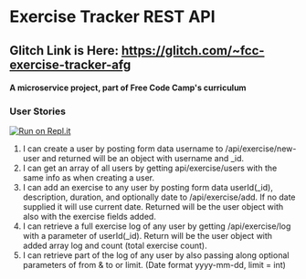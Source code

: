 # Exercise Tracker REST API

## Glitch Link is Here: https://glitch.com/~fcc-exercise-tracker-afg

#### A microservice project, part of Free Code Camp's curriculum

### User Stories

[![Run on Repl.it](https://repl.it/badge/github/freeCodeCamp/boilerplate-project-exercisetracker)](https://repl.it/github/freeCodeCamp/boilerplate-project-exercisetracker)

1. I can create a user by posting form data username to /api/exercise/new-user and returned will be an object with username and _id.
2. I can get an array of all users by getting api/exercise/users with the same info as when creating a user.
3. I can add an exercise to any user by posting form data userId(_id), description, duration, and optionally date to /api/exercise/add. If no date supplied it will use current date. Returned will be the user object with also with the exercise fields added.
4. I can retrieve a full exercise log of any user by getting /api/exercise/log with a parameter of userId(_id). Return will be the user object with added array log and count (total exercise count).
5. I can retrieve part of the log of any user by also passing along optional parameters of from & to or limit. (Date format yyyy-mm-dd, limit = int)
